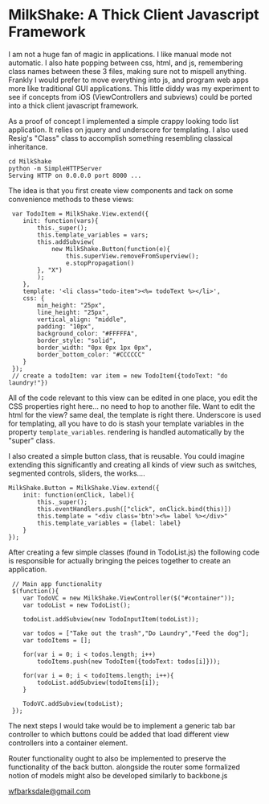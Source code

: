 MilkShake: A Thick Client Javascript Framework
=============

I am not a huge fan of magic in applications. I like manual mode not automatic. I also hate popping between css, html, and js, remembering class names between these 3 files, making sure not to mispell anything. Frankly I would prefer to move everything into js, and program web apps more like traditional GUI applications. This little diddy was my experiment to see if concepts from iOS (ViewControllers and subviews) could be ported into a thick client javascript framework.

As a proof of concept I implemented a simple crappy looking todo list application. It relies on jquery and underscore for templating. I also used Resig's "Class" class to accomplish something resembling classical inheritance.

	cd MilkShake
	python -m SimpleHTTPServer
	Serving HTTP on 0.0.0.0 port 8000 ...
	
The idea is that you first create view components and tack on some convenience methods to these views:

	 var TodoItem = MilkShake.View.extend({
		init: function(vars){
			this._super();
			this.template_variables = vars;
			this.addSubview(
				new MilkShake.Button(function(e){
					this.superView.removeFromSuperview();
					e.stopPropagation()
			}, "X")
			);
		},
		template: '<li class="todo-item"><%= todoText %></li>',
		css: {
			min_height: "25px",
			line_height: "25px",
			vertical_align: "middle",
			padding: "10px",
			background_color: "#FFFFFA",
			border_style: "solid",
			border_width: "0px 0px 1px 0px",
			border_bottom_color: "#CCCCCC"
		}
	 });
	 // create a todoItem: var item = new TodoItem({todoText: "do laundry!"})

All of the code relevant to this view can be edited in one place, you edit the CSS properties right here... no need to hop to another file. Want to edit the html for the view? same deal, the template is right there. Underscore is used for templating, all you have to do is stash your template variables in the property `template_variables`. rendering is handled automatically by the "super" class. 

I also created a simple button class, that is reusable. You could imagine extending this significantly and creating all kinds of view such as switches, segmented controls, sliders, the works....

	MilkShake.Button = MilkShake.View.extend({
		init: function(onClick, label){
			this._super();
			this.eventHandlers.push(["click", onClick.bind(this)])
			this.template = "<div class='btn'><%= label %></div>"
			this.template_variables = {label: label}
		}
	});

After creating a few simple classes (found in TodoList.js) the following code is responsible for actually bringing the peices together to create an application.

	 // Main app functionality
	 $(function(){
		var TodoVC = new MilkShake.ViewController($("#container"));
		var todoList = new TodoList();

		todoList.addSubview(new TodoInputItem(todoList));

		var todos = ["Take out the trash","Do Laundry","Feed the dog"];
		var todoItems = [];

		for(var i = 0; i < todos.length; i++)
			todoItems.push(new TodoItem({todoText: todos[i]}));

		for(var i = 0; i < todoItems.length; i++){
			todoList.addSubview(todoItems[i]);
		}

		TodoVC.addSubview(todoList);
	 });

The next steps I would take would be to implement a generic tab bar controller to which buttons could be added that load different view controllers into a container element.

Router functionality ought to also be implemented to preserve the functionality of the back button. alongside the router some formalized notion of models might also be developed similarly to backbone.js

<wfbarksdale@gmail.com>

